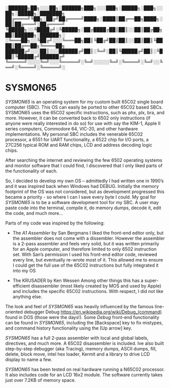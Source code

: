﻿

░██████╗██╗░░░██╗░██████╗███╗░░░███╗░█████╗░███╗░░██╗░█████╗░███████╗
██╔════╝╚██╗░██╔╝██╔════╝████╗░████║██╔══██╗████╗░██║██╔═══╝░██╔════╝
╚█████╗░░╚████╔╝░╚█████╗░██╔████╔██║██║░░██║██╔██╗██║██████╗░██████╗░
░╚═══██╗░░╚██╔╝░░░╚═══██╗██║╚██╔╝██║██║░░██║██║╚████║██╔══██╗╚════██╗
██████╔╝░░░██║░░░██████╔╝██║░╚═╝░██║╚█████╔╝██║░╚███║╚█████╔╝██████╔╝
╚═════╝░░░░╚═╝░░░╚═════╝░╚═╝░░░░░╚═╝░╚════╝░╚═╝░░╚══╝░╚════╝░╚═════╝░


# SYSMON65

*SYSMON65* is an operating system for my custom built 65C02 single board computer (SBC). This OS can easily be ported to other 65C02 based SBCs. 
SYSMON65 uses the 65C02 specific instructions, such as phx, plx, bra, and more. However, it can be converted back to 6502 only instructions (if anyone were really interested in do so) for use with say the KIM-1, Apple II series computers, Commodore 64, VIC-20, and other hardware implementations.
My personal SBC includes the venerable 65C02 processor, a 6551 for UART functionality, a 6522 chip for I/O ports, a 27C256 typical ROM and RAM chips, LCD and address decoding logic chips.

After searching the internet and reviewing the few 6502 operating systems and monitor software that I could find, I discovered that I only liked parts of the functionality of each. 

So, I decided to develop my own OS – admittedly I had written one in 1990’s and it was inspired back when Windows had DEBUG. Initially the memory footprint of the OS was not considered, but as development progressed this became a priority - so where I can I save every byte I could.
My goal for *SYSMON65* is to be a software development tool for my SBC. A user may paste code into the terminal, compile it, do memory dumps, decode it, edit the code, and much more…

Parts of my code was inspired by the following:

- The *A1 Assembler* by San Bergmans
I liked the front-end editor only, but the assembler does not come with a dissembler. However the assembler is a 2-pass assembler and feels very solid, but it was written primarily for an Apple computer, and therefore limited to only 6502 instruction set.
With San’s permission I used his front-end editor code, reviewed every line, but eventually re-wrote most of it.  This allowed me to ensure I could get the full use of the 65C02 instructions but fully integrated it into my OS

- The KRUSADER by Ken Wessen
Among other things this has a super-efficient disassembler (most likely created by MOS and used by Apple) and includes the specific 65C02 instructions. With respect, I did not like anything else.

The look and feel of *SYSMON65* was heavily influenced by the famous line-oriented debugger Debug https://en.wikipedia.org/wiki/Debug_(command) found in DOS (those were the days!). Some *Debug* front-end functionality can be found in *SYSMON65*, including the [Backspace] key to fix mistypes, and command history functionality using the [Up arrow] key.

*SYSMON65* has a full 2-pass assembler with local and global labels, directives, and much more. A 65C02 disassembler is included. Ive also built step-by-step debugger (aka Tracing), memory dumps, ASCII dumps, fill, delete, block move, intel hex loader, Kermit and a library to drive LCD display to name a few.

*SYSMON65* has been tested on real hardware running a N65C02 processor. It also includes code for an LCD 16x2 module. The software currently takes just over 7.2KB of memory space.

